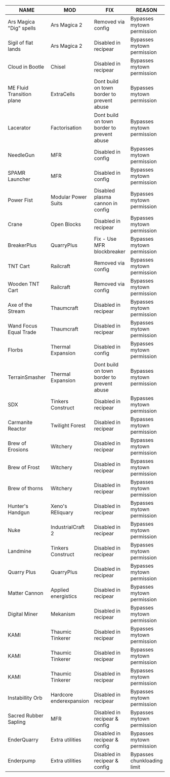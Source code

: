 |NAME| MOD| FIX| REASON|
|--------------------------|--------------------------|---------------------------------------|--------------------------|
|Ars Magica "Dig" spells	|Ars Magica 2	|Removed via config	|Bypasses mytown permission|
|Sigil of flat lands	|Ars Magica 2	|Disabled in recipear	|Bypasses mytown permission|
|Cloud in Bootle	|Chisel	|Disabled in recipear	|Bypasses mytown permission|
|ME Fluid Transition plane	|ExtraCells	|Dont build on town border to prevent abuse	|Bypasses mytown permission|
|Lacerator |Factorisation	|Dont build on town border to prevent abuse	|Bypasses mytown permission|
|NeedleGun	|MFR	|Disabled in config	|Bypasses mytown permission|
|SPAMR Launcher	|MFR	|Disabled in config	|Bypasses mytown permission|
|Power Fist	|Modular Power Suits	|Disabled plasma cannon in config	|Bypasses mytown permission|
|Crane	|Open Blocks	|Disabled in recipear	|Bypasses mytown permission|
|BreakerPlus	|QuarryPlus	|Fix - Use MFR blockbreaker	|Bypasses mytown permission|
|TNT Cart	|Railcraft	|Removed via config	|Bypasses mytown permission|
|Wooden TNT Cart	|Railcraft	|Removed via config	|Bypasses mytown permission|
|Axe of the Stream	|Thaumcraft	|Disabled in recipear	|Bypasses mytown permission|
|Wand Focus Equal Trade	|Thaumcraft	|Disabled in recipear	|Bypasses mytown permission|
|Florbs	|Thermal Expansion	|Disabled in config	|Bypasses mytown permission|
|TerrainSmasher	|Thermal Expansion	|Dont build on town border to prevent abuse	|Bypasses mytown permission|
|SDX	|Tinkers Construct	|Disabled in recipear	|Bypasses mytown permission|
|Carmanite Reactor	|Twilight Forest	|Disabled in recipear	|Bypasses mytown permission|
|Brew of Erosions	|Witchery	|Disabled in recipear	|Bypasses mytown permission|
|Brew of Frost	|Witchery	|Disabled in recipear	|Bypasses mytown permission|
|Brew of thorns	|Witchery	|Disabled in recipear	|Bypasses mytown permission|
|Hunter's Handgun	|Xeno's REliquary	|Disabled in recipear	|Bypasses mytown permission|
|Nuke	|IndustrialCraft 2	|Disabled in recipear	|Bypasses mytown permission|
|Landmine	|Tinkers Construct	|Disabled in recipear	|Bypasses mytown permission|
|Quarry Plus	|QuarryPlus	|Disabled in recipear	|Bypasses mytown permission|
|Matter Cannon	|Applied energistics	|Disabled in recipear	|Bypasses mytown permission|
|Digital Miner	|Mekanism	|Disabled in recipear	|Bypasses mytown permission|
|KAMI	|Thaumic Tinkerer	|Disabled in recipear	|Bypasses mytown permission|
|KAMI	|Thaumic Tinkerer	|Disabled in recipear	|Bypasses mytown permission|
|KAMI	|Thaumic Tinkerer	|Disabled in recipear	|Bypasses mytown permission|
|Instabillity Orb	|Hardcore enderexpansion	|Disabled in recipear	|Bypasses mytown permission|
|Sacred Rubber Sapling	|MFR	|Disabled in recipear & config|Bypasses mytown permission|
|EnderQuarry|Extra utilities|Disabled in recipear & config|Bypasses mytown permission|
|Enderpump|Extra utilities|Disabled in recipear & config|Bypasses chunkloading limit|
